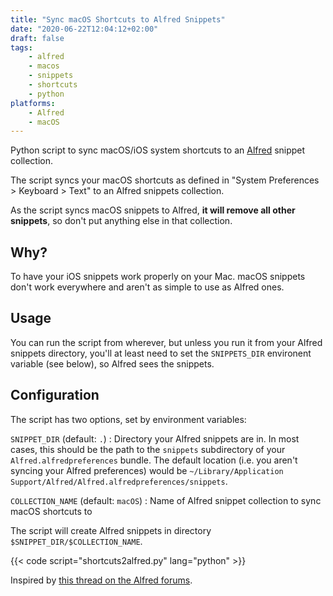 ```yaml
---
title: "Sync macOS Shortcuts to Alfred Snippets"
date: "2020-06-22T12:04:12+02:00"
draft: false
tags:
    - alfred
    - macos
    - snippets
    - shortcuts
    - python
platforms:
    - Alfred
    - macOS
---
```


Python script to sync macOS/iOS system shortcuts to an [Alfred][alfredapp] snippet collection.

<!--more-->

The script syncs your macOS shortcuts as defined in "System Preferences > Keyboard > Text" to an Alfred snippets collection.

As the script syncs macOS snippets to Alfred, **it will remove all other snippets**, so don't put anything else in that collection.


## Why? ##

To have your iOS snippets work properly on your Mac. macOS snippets don't work everywhere and aren't as simple to use as Alfred ones.


## Usage ##

You can run the script from wherever, but unless you run it from your Alfred snippets directory, you'll at least need to set the `SNIPPETS_DIR` environent variable (see below), so Alfred sees the snippets.


## Configuration ##

The script has two options, set by environment variables:

`SNIPPET_DIR` (default: `.`)
: Directory your Alfred snippets are in. In most cases, this should be the path to the `snippets` subdirectory of your `Alfred.alfredpreferences` bundle. The default location (i.e. you aren't syncing your Alfred preferences) would be `~/Library/Application Support/Alfred/Alfred.alfredpreferences/snippets`.

`COLLECTION_NAME` (default: `macOS`)
: Name of Alfred snippet collection to sync macOS shortcuts to

The script will create Alfred snippets in directory `$SNIPPET_DIR/$COLLECTION_NAME`.

{{< code script="shortcuts2alfred.py" lang="python" >}}

Inspired by [this thread on the Alfred forums][thread].

[alfredapp]: https://www.alfredapp.com
[thread]: https://www.alfredforum.com/topic/15130-syncing-icloud-text-shortcuts-to-snippets/
